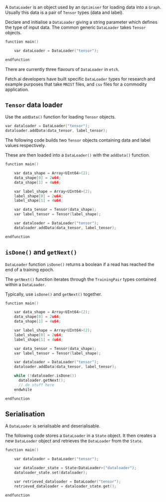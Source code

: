 A `DataLoader` is an object used by an `Optimiser` for loading data into a `Graph`. Usually this data is a pair of `Tensor` types (data and label).

Declare and initialise a `DataLoader` giving a string parameter which defines the type of input data. The common generic `DataLoader` takes `Tensor` objects. 

``` c++
function main()

    var dataLoader = DataLoader("tensor");

endfunction
```

There are currently three flavours of `DataLoader` in `etch`. 

Fetch.ai developers have built specific `DataLoader` types for research and example purposes that take `MNIST` files, and `csv` files for a commodity application.


## `Tensor` data loader

Use the `addData()` function for loading `Tensor` objects.

``` c++
var dataloader = DataLoader("tensor");
dataloader.addData(data_tensor, label_tensor);
```

The following code builds two `Tensor` objects containing data and label values respectively. 

These are then loaded into a `DataLoader()` with the `addData()` function.

``` c++
function main()

    var data_shape = Array<UInt64>(2);
    data_shape[0] = 2u64;
    data_shape[1] = 4u64;

    var label_shape = Array<UInt64>(2);
    label_shape[0] = 2u64;
    label_shape[1] = 4u64;

    var data_tensor = Tensor(data_shape);
    var label_tensor = Tensor(label_shape);

    var dataloader = DataLoader("tensor");
    dataloader.addData(data_tensor, label_tensor);

endfunction
```

## `isDone()` and `getNext()`

`DataLoader` function `isDone()` returns a boolean if a read has reached the end of a training epoch.

The `getNext()` function iterates through the `TrainingPair` types contained within a `DataLoader`.

Typically, use `isDone()` and `getNext()` together.

``` c++
function main()

    var data_shape = Array<UInt64>(2);
    data_shape[0] = 2u64;
    data_shape[1] = 4u64;

    var label_shape = Array<UInt64>(2);
    label_shape[0] = 2u64;
    label_shape[1] = 4u64;

    var data_tensor = Tensor(data_shape);
    var label_tensor = Tensor(label_shape);

    var dataloader = DataLoader("tensor");
    dataloader.addData(data_tensor, label_tensor);

    while (!dataloader.isDone())
      dataloader.getNext();
      // do stuff here
    endwhile

endfunction
```

## Serialisation

A `DataLoader` is serialisable and deserialisable.

The following code stores a `DataLoader` in a `State` object. It then creates a new `DataLoader` object and retrieves the `DataLoader` from the `State`.

``` c++
function main()

    var dataloader = DataLoader("tensor");

    var dataloader_state = State<DataLoader>("dataloader");
    dataloader_state.set(dataloader);

    var retrieved_dataloader = DataLoader("tensor");
    retrieved_dataloader = dataloader_state.get();

endfunction
```


<!--
## MNIST data loader

To add <a href="https://en.wikipedia.org/wiki/MNIST_database" target=_blank>MNIST</a> data to a `DataLoader` use `etch` system function `System.Argv()` that has access to command line arguments.


``` c++
var data_loader = DataLoader("mnist");
data_loader.addData(System.Argv(1), System.Argv(2));
```

The following code takes test MNIST image and label files downloaded from <a href="http://yann.lecun.com/exdb/mnist/" target=_blank>here</a>. It then builds a `DataLoader()` object and calls the `addData()` function to load the files into the `DataLoader`.

``` c++
function main()

    printLn(System.Argv(1));
    printLn(System.Argv(2));

    var data_loader = DataLoader("mnist");
    data_loader.addData(System.Argv(1), System.Argv(2));

endfunction
```
To send the files to `main()` use the following format on the command line.

```./etch ./tests/test.etch -- ~/Downloads/t10k-images-idx3-ubyte ~/Downloads/t10k-labels-idx1-ubyte```


## Commodity data loader

The commodity `DataLoader` is for a specific Fetch internal example. It is for testing purposes only and we do not recommend its use.

Use the `commodity` flag on the `addData()` function to load commodity example data contained in `.csv` files.

``` c++
var data_loader = DataLoader("commodity");
data_loader.addData(System.Argv(1), System.Argv(2));
```

The following code loads a pair of example `csv` files containing commodity data into a `DataLoader`.

``` c++
function main()

    // debug checks
    printLn(System.Argv(1));
    printLn(System.Argv(2));

    var data_loader = DataLoader("commodity");
    data_loader.addData(System.Argv(1), System.Argv(2));

endfunction
```
To send the files to `main()` use the following format.

`./etch ./tests/test.etch -- ~/Downloads/best_models/keras_aluminium_px_last_us_x_test.csv ~/Downloads/best_models/keras_aluminium_px_last_us_y_pred_test.csv`.


-->



<br/>

